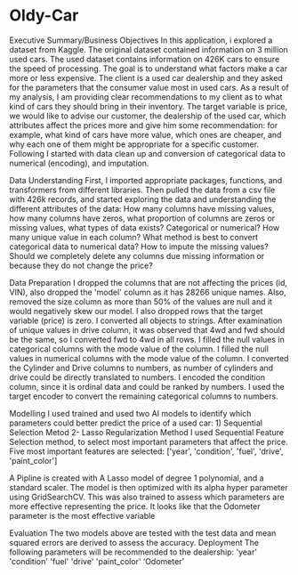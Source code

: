 # Oldy-Car

Executive Summary/Business Objectives
In this application, i explored a dataset from Kaggle. The original dataset contained information on 3 million used cars. The used dataset contains information on 426K cars to ensure the speed of processing. The goal is to understand what factors make a car more or less expensive. 
The client is a used car dealership and they asked for the parameters that the consumer value most in used cars. As a result of my analysis, I am providing clear recommendations to my client as to what kind of cars they should bring in their inventory.
The target variable is price, we would like to advise our customer, the dealership of the used car, which attributes affect the prices more and give him some recommendation: for example, what kind of cars have more value, which ones are cheaper, and why each one of them might be appropriate for a specific customer. Following I started with data clean up and conversion of categorical data to numerical (encoding), and imputation.

Data Understanding
First, I imported appropriate packages, functions, and transformers from different libraries. Then pulled the data from a csv file with 426k records, and started exploring the data and understanding the different attributes of the data: How many columns have missing values, how many columns have zeros, what proportion of columns are zeros or missing values, what types of data exists? Categorical or numerical? How many unique value in each column? What method is best to convert categorical data to numerical data? How to impute the missing values? Should we completely delete any columns due missing information or because they do not change the price?

Data Preparation
I dropped the columns that are not affecting the prices (id, VIN), also dropped the 'model' column as it has 28266 unique names. Also, removed the size column as more than 50% of the values are null and it would negatively skew our model. I also dropped rows that the target variable (price) is zero. 
I converted all objects to strings.
After examination of unique values in drive column, it was observed that 4wd and fwd should be the same, so I converted fwd to 4wd in all rows. 
I filled the null values in categorical columns with the mode value of the column.
I filled the null values in numerical columns with the mode value of the column.
I converted the Cylinder and Drive columns to numbers, as number of cylinders and drive could be directly translated to numbers. 
I encoded the condition column, since it is ordinal data and could be ranked by numbers.
I used the target encoder to convert the remaining categorical columns to numbers. 

Modelling
I used trained and used two AI models to identify which parameters could better predict the price of a used car: 1) Sequential Selection Metod 2- Lasso Regularization Method
I used Sequential Feature Selection method, to select most important parameters that affect the price. Five most important features are selected: 
['year', 'condition', 'fuel', 'drive', 'paint_color']

A Pipline is created with A Lasso model of degree 1 polynomial, and a standard scaler. The model is then optimized with its alpha hyper parameter using GridSearchCV.  This was also trained to assess which parameters are more effective representing the price. It looks like that the Odometer parameter is the most effective variable 

Evaluation
The two models above are tested with the test data and mean squared errors are derived to assess the accuracy. 
Deployment
The following parameters will be recommended to the dealership:
'year'
'condition'
'fuel'
'drive'
'paint_color'
‘Odometer’
